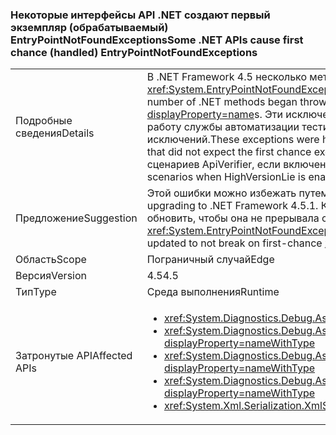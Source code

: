 ### <a name="some-net-apis-cause-first-chance-handled-entrypointnotfoundexceptions"></a><span data-ttu-id="5eb32-101">Некоторые интерфейсы API .NET создают первый экземпляр (обрабатываемый) EntryPointNotFoundExceptions</span><span class="sxs-lookup"><span data-stu-id="5eb32-101">Some .NET APIs cause first chance (handled) EntryPointNotFoundExceptions</span></span>

|   |   |
|---|---|
|<span data-ttu-id="5eb32-102">Подробные сведения</span><span class="sxs-lookup"><span data-stu-id="5eb32-102">Details</span></span>|<span data-ttu-id="5eb32-103">В .NET Framework 4.5 несколько методов .NET начали создавать первый экземпляр <xref:System.EntryPointNotFoundException?displayProperty=name>.</span><span class="sxs-lookup"><span data-stu-id="5eb32-103">In the .NET Framework 4.5, a small number of .NET methods began throwing first chance <xref:System.EntryPointNotFoundException?displayProperty=name>s.</span></span> <span data-ttu-id="5eb32-104">Эти исключения обрабатывались в .NET Framework, но могли нарушать работу службы автоматизации тестирования, которая не ожидала первых экземпляров исключений.</span><span class="sxs-lookup"><span data-stu-id="5eb32-104">These exceptions were handled within the .Net Framework, but could break test automation that did not expect the first chance exceptions.</span></span> <span data-ttu-id="5eb32-105">Те же интерфейсы API препятствуют работе некоторых сценариев ApiVerifier, если включен тест HighVersionLie.</span><span class="sxs-lookup"><span data-stu-id="5eb32-105">These same APIs break some ApiVerifier scenarios when HighVersionLie is enabled.</span></span>|
|<span data-ttu-id="5eb32-106">Предложение</span><span class="sxs-lookup"><span data-stu-id="5eb32-106">Suggestion</span></span>|<span data-ttu-id="5eb32-107">Этой ошибки можно избежать путем обновления до .NET Framework 4.5.1.</span><span class="sxs-lookup"><span data-stu-id="5eb32-107">This bug can be avoided by upgrading to .NET Framework 4.5.1.</span></span> <span data-ttu-id="5eb32-108">Кроме того, службу автоматизации тестирования можно обновить, чтобы она не прерывала свое выполнение при создании первого экземпляра <xref:System.EntryPointNotFoundException?displayProperty=name>.</span><span class="sxs-lookup"><span data-stu-id="5eb32-108">Alternatively, test automation can be updated to not break on first-chance <xref:System.EntryPointNotFoundException?displayProperty=name>s.</span></span>|
|<span data-ttu-id="5eb32-109">Область</span><span class="sxs-lookup"><span data-stu-id="5eb32-109">Scope</span></span>|<span data-ttu-id="5eb32-110">Пограничный случай</span><span class="sxs-lookup"><span data-stu-id="5eb32-110">Edge</span></span>|
|<span data-ttu-id="5eb32-111">Версия</span><span class="sxs-lookup"><span data-stu-id="5eb32-111">Version</span></span>|<span data-ttu-id="5eb32-112">4.5</span><span class="sxs-lookup"><span data-stu-id="5eb32-112">4.5</span></span>|
|<span data-ttu-id="5eb32-113">Тип</span><span class="sxs-lookup"><span data-stu-id="5eb32-113">Type</span></span>|<span data-ttu-id="5eb32-114">Среда выполнения</span><span class="sxs-lookup"><span data-stu-id="5eb32-114">Runtime</span></span>|
|<span data-ttu-id="5eb32-115">Затронутые API</span><span class="sxs-lookup"><span data-stu-id="5eb32-115">Affected APIs</span></span>|<ul><li><xref:System.Diagnostics.Debug.Assert(System.Boolean)?displayProperty=nameWithType></li><li><xref:System.Diagnostics.Debug.Assert(System.Boolean,System.String)?displayProperty=nameWithType></li><li><xref:System.Diagnostics.Debug.Assert(System.Boolean,System.String,System.String)?displayProperty=nameWithType></li><li><xref:System.Diagnostics.Debug.Assert(System.Boolean,System.String,System.String,System.Object[])?displayProperty=nameWithType></li><li><xref:System.Xml.Serialization.XmlSerializer.%23ctor(System.Type)?displayProperty=nameWithType></li></ul>|

